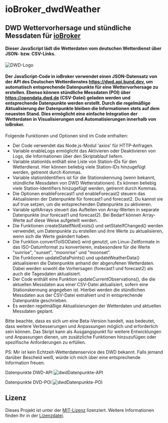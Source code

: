 # ioBroker_dwdWeather

## DWD Wettervorhersage und stündliche Messdaten für [ioBroker](https://github.com/ioBroker)

#### Dieser JavaScript lädt die Wetterdaten vom deutschen Wetterdienst über JSON- bzw. CSV-Links.

![DWD-Logo](https://github.com/jolichter/ioBroker_dwdWeather/assets/1485851/298f1285-aee6-4f08-97b7-d5a3865177ae)

#### Der JavaScript-Code in ioBroker verwendet einen JSON-Datensatz von der API des Deutschen Wetterdienstes https://dwd.api.bund.dev, um automatisch entsprechende Datenpunkte für eine Wettervorhersage zu erstellen. Ebenso können stündliche Messdaten (POI) über https://opendata.dwd.de (CSV-Datei) geladen werden und entsprechende Datenpunkte werden erstellt. Durch die regelmäßige Aktualisierung der Datenpunkte bleiben die Informationen stets auf dem neuesten Stand. Dies ermöglicht eine einfache Integration der Wetterdaten in Visualisierungen und Automatisierungen innerhalb von ioBroker.

Folgende Funktionen und Optionen sind im Code enthalten:

- Der Code verwendet das Node.js-Modul 'axios' für HTTP-Anfragen.
- Variable enableLogs ermöglicht das Aktivieren oder Deaktivieren von Logs, die Informationen über den Skriptablauf liefern.
- Variable stationIds enthält eine Liste von Station-IDs für den Wetterdienst. Hier können beliebig viele Station-IDs hinzugefügt werden, getrennt durch Kommas.
- Variable stationIdentifiers ist für die Stationskennung (wenn bekannt, stündliche Messdaten von DWD Wetterstationen). Es können beliebig viele Station-Identifiers hinzugefügt werden, getrennt durch Kommas.
- Die Optionen enableForecast1 und enableForecast2 steuern das Aktualisieren der Datenpunkte für forecast1 und forecast2. Du kannst sie auf true setzen, um die entsprechenden Datenpunkte zu aktivieren.
- Variable splitArrays steuert das Aufteilen von Array-Werten in separate Datenpunkte (nur forecast1 und forecast2). Bei Bedarf können Array-Werte auf diese Weise aufgeteilt werden.
- Die Funktionen createStateIfNotExists() und setStateIfChanged() werden verwendet, um Datenpunkte zu erstellen und ihre Werte zu aktualisieren, wenn sich die Werte geändert haben.
- Die Funktion convertToISODate() wird genutzt, um Linux-Zeitformate in das ISO-Datumformat zu konvertieren, insbesondere für die Werte "sunrise", "sunset", "moonrise" und "moonset".
- Die Funktionen updateDataPoints() und updateWeatherData() aktualisieren die Datenpunkte anhand der abgerufenen Wetterdaten. Dabei werden sowohl die Vorhersagen (forecast1 und forecast2) als auch die Tagesdaten aktualisiert.
- Der Code enthält eine Funktion updateCurrentObservations(), die die aktuellen Messdaten aus einer CSV-Datei aktualisiert, sofern eine Stationskennung angegeben ist. Hierbei werden die stündlichen Messdaten aus der CSV-Datei extrahiert und in entsprechende Datenpunkte geschrieben.
- Es werden regelmäßige Aktualisierungen der Wetterdaten und aktuellen Messdaten geplant.

Bitte beachte, dass es sich um eine Beta-Version handelt, was bedeutet, dass weitere Verbesserungen und Anpassungen möglich und erforderlich sein können. Das Skript kann als Ausgangspunkt für weitere Entwicklungen und Anpassungen dienen, um zusätzliche Funktionen hinzuzufügen oder spezifische Anforderungen zu erfüllen.

PS: Mir ist kein Echtzeit-Wetterdatenservice des DWD bekannt. Falls jemand darüber Bescheid weiß, würde ich mich über eine entsprechende Information freuen.

Datenpunkte DWD-API
![dwdDatenpunkte-API](https://github.com/jolichter/ioBroker_dwdWeather/assets/1485851/96b605af-9376-48d7-ba0b-f7f4d2c15875)

Datenpunkte DVD-POI
![dwdDatenpunkte-POI](https://github.com/jolichter/ioBroker_dwdWeather/assets/1485851/fecbcb0a-5c58-4283-b489-37529f4f6e51)

## Lizenz
Dieses Projekt ist unter der [MIT-Lizenz](LICENSE.md) lizenziert. Weitere Informationen finden Ihr in der [Lizenzdatei](LICENSE.md).
